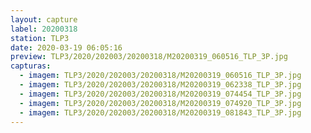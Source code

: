 ```yaml
---
layout: capture
label: 20200318
station: TLP3
date: 2020-03-19 06:05:16
preview: TLP3/2020/202003/20200318/M20200319_060516_TLP_3P.jpg
capturas:
  - imagem: TLP3/2020/202003/20200318/M20200319_060516_TLP_3P.jpg
  - imagem: TLP3/2020/202003/20200318/M20200319_062338_TLP_3P.jpg
  - imagem: TLP3/2020/202003/20200318/M20200319_074454_TLP_3P.jpg
  - imagem: TLP3/2020/202003/20200318/M20200319_074920_TLP_3P.jpg
  - imagem: TLP3/2020/202003/20200318/M20200319_081843_TLP_3P.jpg
---
```

